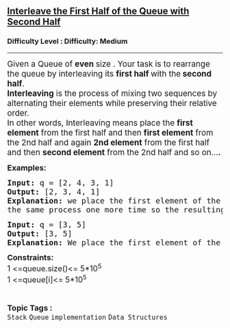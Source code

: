 <h2><a href="https://www.geeksforgeeks.org/problems/interleave-the-first-half-of-the-queue-with-second-half/1">Interleave the First Half of the Queue with Second Half</a></h2><h3>Difficulty Level : Difficulty: Medium</h3><hr><div class="problems_problem_content__Xm_eO"><p><span style="font-size: 14pt;">Given a Queue of <strong>even </strong>size . Your task is to rearrange the queue by interleaving its <strong>first half </strong>with the<strong> second half</strong>.<br><strong data-start="0" data-end="16">Interleaving</strong> is the process of mixing two sequences by alternating their elements while preserving their relative order.<br></span><span style="font-size: 18.6667px;">In other words, Interleaving means place the <strong>first element</strong> from the first half and then <strong>first element</strong> from the 2nd half and again <strong>2nd element</strong> from the first half and then <strong>second element</strong> from the 2nd half and so on...<strong>.</strong></span></p>
<p><strong><span style="font-size: 18px;">Examples:</span></strong></p>
<pre><span style="font-size: 18px;"><strong>Input: </strong>q = [2, 4, 3, 1]</span><span style="font-size: 18px;"><strong>
Output: </strong>[2, 3, 4, 1]<strong>
Explanation: </strong>we place the first element of the first half 2 and after that place the first element of second half 3 and after that repeat<br></span><span style="font-size: 18px;">the same process one more time so the resulting queue will be [2, 3, 4, 1]</span></pre>
<pre><span style="font-size: 18px;"><strong>Input: </strong>q = [3, 5]<strong><br>Output: </strong>[3, 5]<strong><br>Explanation: </strong>We place the first element of the first half 3 and first element of the second half 5 so the resulting queue is [3, 5]</span></pre>
<p><span style="font-size: 18px;"><strong>Constraints:</strong><br>1 &lt;=queue.size()&lt;= 5*10<sup>5<br></sup>1 &lt;=queue[i]&lt;= 5*10<sup>5</sup></span></p></div><br><p><span style=font-size:18px><strong>Topic Tags : </strong><br><code>Stack</code>&nbsp;<code>Queue</code>&nbsp;<code>implementation</code>&nbsp;<code>Data Structures</code>&nbsp;